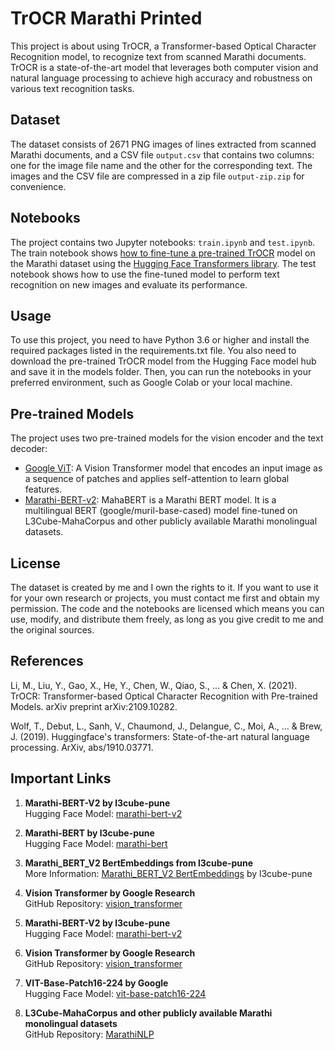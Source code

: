# TrOCR Marathi Printed


This project is about using TrOCR, a Transformer-based Optical Character Recognition model, to recognize text from scanned Marathi documents. TrOCR is a state-of-the-art model that leverages both computer vision and natural language processing to achieve high accuracy and robustness on various text recognition tasks.

## Dataset

The dataset consists of 2671 PNG images of lines extracted from scanned Marathi documents, and a CSV file `output.csv` that contains two columns: one for the image file name and the other for the corresponding text. The images and the CSV file are compressed in a zip file `output-zip.zip` for convenience.

## Notebooks

The project contains two Jupyter notebooks: `train.ipynb` and `test.ipynb`. The train notebook shows [how to fine-tune a pre-trained TrOCR](https://github.com/NielsRogge/Transformers-Tutorials/blob/master/TrOCR/Fine_tune_TrOCR_on_IAM_Handwriting_Database_using_native_PyTorch.ipynb) model on the Marathi dataset using the [Hugging Face Transformers library](https://huggingface.co/docs/transformers/en/index). The test notebook shows how to use the fine-tuned model to perform text recognition on new images and evaluate its performance.

## Usage

To use this project, you need to have Python 3.6 or higher and install the required packages listed in the requirements.txt file. You also need to download the pre-trained TrOCR model from the Hugging Face model hub and save it in the models folder. Then, you can run the notebooks in your preferred environment, such as Google Colab or your local machine.

## Pre-trained Models

The project uses two pre-trained models for the vision encoder and the text decoder:

- [Google ViT](https://huggingface.co/google/vit-base-patch16-224): A Vision Transformer model that encodes an input image as a sequence of patches and applies self-attention to learn global features.
- [Marathi-BERT-v2](https://huggingface.co/l3cube-pune/marathi-bert-v2): MahaBERT is a Marathi BERT model. It is a multilingual BERT (google/muril-base-cased) model fine-tuned on L3Cube-MahaCorpus and other publicly available Marathi monolingual datasets.

## License

The dataset is created by me and I own the rights to it. If you want to use it for your own research or projects, you must contact me first and obtain my permission. The code and the notebooks are licensed which means you can use, modify, and distribute them freely, as long as you give credit to me and the original sources.

## References

Li, M., Liu, Y., Gao, X., He, Y., Chen, W., Qiao, S., ... & Chen, X. (2021). TrOCR: Transformer-based Optical Character Recognition with Pre-trained Models. arXiv preprint arXiv:2109.10282.

Wolf, T., Debut, L., Sanh, V., Chaumond, J., Delangue, C., Moi, A., ... & Brew, J. (2019). Huggingface's transformers: State-of-the-art natural language processing. ArXiv, abs/1910.03771.




## Important Links

1. **Marathi-BERT-V2 by l3cube-pune**  
   Hugging Face Model: [marathi-bert-v2](https://huggingface.co/l3cube-pune/marathi-bert-v2)
   
2. **Marathi-BERT by l3cube-pune**  
   Hugging Face Model: [marathi-bert](https://huggingface.co/l3cube-pune/marathi-bert)
   
3. **Marathi_BERT_V2 BertEmbeddings from l3cube-pune**  
   More Information: [Marathi_BERT_V2 BertEmbeddings](https://sparknlp.org/2023/09/13/marathi_bert_v2_mr.html) by l3cube-pune
   
4. **Vision Transformer by Google Research**  
   GitHub Repository: [vision_transformer](https://github.com/google-research/vision_transformer)
   
5. **Marathi-BERT-V2 by l3cube-pune**  
   Hugging Face Model: [marathi-bert-v2](https://huggingface.co/l3cube-pune/marathi-bert-v2)
   
6. **Vision Transformer by Google Research**  
   GitHub Repository: [vision_transformer](https://github.com/google-research/vision_transformer)
   
7. **VIT-Base-Patch16-224 by Google**  
   Hugging Face Model: [vit-base-patch16-224](https://huggingface.co/google/vit-base-patch16-224)
   
8. **L3Cube-MahaCorpus and other publicly available Marathi monolingual datasets**  
   GitHub Repository: [MarathiNLP](https://github.com/l3cube-pune/MarathiNLP)
